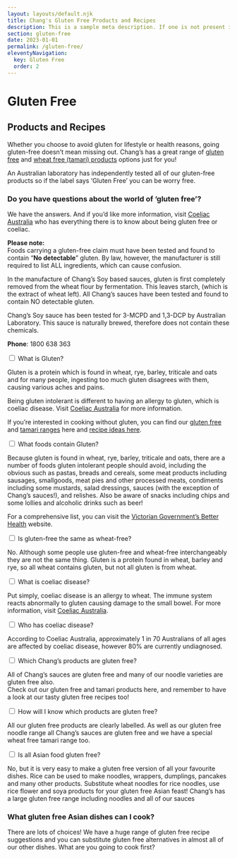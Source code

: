 ```yaml
---
layout: layouts/default.njk
title: Chang's Gluten Free Products and Recipes
description: This is a sample meta description. If one is not present in your page/post's front matter, the default metadata.description will be used instead.
section: gluten-free
date: 2023-01-01
permalink: /gluten-free/
eleventyNavigation:
  key: Gluten Free
  order: 2
---
```



<div class="page-search-wrapper">
 <div id="search"></div>
 </div>
 
<h1>Gluten Free</h1>
<h2 class="glutentitle">Products and Recipes</h2>

<p>Whether you choose to avoid gluten for lifestyle or health reasons, going gluten-free doesn’t mean missing out. Chang’s has a great range of <a title="Gluten Free" href="gluten-free-products">gluten free</a> and <a title="Wheat-free-sauces" href="products/wheat-free-sauces">wheat free (tamari) products</a> options just for you!</p>
<p>An Australian laboratory has independently tested all of our gluten-free products so if the label says ‘Gluten Free’ you can be worry free.</p>
<h3>Do you have questions about the world of ‘gluten free’?</h3>
<p>We have the answers. And if you’d like more information, visit <a title="Coeliac Australia" href="http://www.coeliac.org.au" target="_blank" rel="noopener">Coeliac Australia</a> who has everything there is to know about being gluten free or coeliac.</p>
<p><strong>Please note:<br></strong>Foods carrying a gluten-free claim must have been tested and found to contain “<strong>No detectable</strong>” gluten. By law, however, the manufacturer is still required to list ALL ingredients, which can cause confusion.</p>
<p>In the manufacture of Chang’s Soy based sauces, gluten is first completely removed from the wheat flour by fermentation. This leaves starch, (which is the extract of wheat left). All Chang’s sauces have been tested and found to contain NO detectable gluten.</p>
<p>Chang’s Soy sauce has been tested for 3-MCPD and 1,3-DCP by Australian Laboratory. This sauce is naturally brewed, therefore does not contain these chemicals.</p>

<p><strong>Phone</strong>: 1800 638 363</p>







<div class="accordion">

  <div class="accordion-item">
    <input id="accordion-trigger-1" class="accordion-trigger-input" type="checkbox"></input>
  <label class="accordion-trigger" for="accordion-trigger-1">What is Gluten?
    </label>
    <section class="accordion-animation-wrapper">
      <div class="accordion-animation">
        <div class="accordion-transform-wrapper">
          <div class="accordion-content">
<p>Gluten is a protein which is found in wheat, rye, barley, triticale and oats and for many people, ingesting too much gluten disagrees with them, causing various aches and pains.</p>
<p>Being gluten intolerant is different to having an allergy to gluten, which is coeliac disease. Visit <a title="Coeliac Australia" href="http://www.coeliac.org.au" target="_blank">Coeliac Australia</a> for more information.</p>
<p>If you’re interested in cooking without gluten, you can find our <a href="gluten-free-products" title="Gluten Free Products">gluten free</a> and <a href="products/wheat-free-sauces" title="Wheat Free Sauces">tamari ranges</a> here and <a href="gluten-free-recipes" title="Gluten Free Recipes">recipe ideas here</a>.</p>
      </div>
        </div>
      </div>
    </section>
  </div>
  
  <div class="accordion-item">
    <input id="accordion-trigger-2" class="accordion-trigger-input" type="checkbox"></input>
  <label class="accordion-trigger" for="accordion-trigger-2">What foods contain Gluten?
    </label>
    <section class="accordion-animation-wrapper">
      <div class="accordion-animation">
        <div class="accordion-transform-wrapper">
          <div class="accordion-content">
<p>Because gluten is found in wheat, rye, barley, triticale and oats, there are a number of foods gluten intolerant people should avoid, including the obvious such as pastas, breads and cereals, some meat products including sausages, smallgoods, meat pies and other processed meats, condiments including some mustards, salad dressings, sauces (with the exception of Chang’s sauces!), and relishes.  Also be aware of snacks including chips and some lollies and alcoholic drinks such as beer!</p>
<p>For a comprehensive list, you can visit the <a title="Victorian Governmen" href="http://www.betterhealth.vic.gov.au/bhcv2/bhcarticles.nsf/pages/Gluten-free_diet" target="_blank">Victorian Government’s Better Health</a> website.</p>
     </div>
        </div>
      </div>
    </section>
  </div>

  <div class="accordion-item">
    <input id="accordion-trigger-3" class="accordion-trigger-input" type="checkbox"></input>
  <label class="accordion-trigger" for="accordion-trigger-3">Is gluten-free the same as wheat-free?
    </label>
    <section class="accordion-animation-wrapper">
      <div class="accordion-animation">
        <div class="accordion-transform-wrapper">
          <div class="accordion-content">
           <p>No. Although some people use gluten-free and wheat-free interchangeably they are not the same thing.  Gluten is a protein found in wheat, barley and rye, so all wheat contains gluten, but not all gluten is from wheat.</p>
</div>
        </div>
      </div>
    </section>
  </div>

 <div class="accordion-item">
    <input id="accordion-trigger-4" class="accordion-trigger-input" type="checkbox"></input>
  <label class="accordion-trigger" for="accordion-trigger-4">What is coeliac disease?
    </label>
    <section class="accordion-animation-wrapper">
      <div class="accordion-animation">
        <div class="accordion-transform-wrapper">
          <div class="accordion-content">
<p>Put simply, coeliac disease is an allergy to wheat. The immune system reacts abnormally to gluten causing damage to the small bowel.  For more information, visit <a title="Coeliac Australia" href="http://www.coeliac.org.au" target="_blank">Coeliac Australia</a>.</p>
      </div>
        </div>
      </div>
    </section>
  </div>

 <div class="accordion-item">
    <input id="accordion-trigger-5" class="accordion-trigger-input" type="checkbox"></input>
  <label class="accordion-trigger" for="accordion-trigger-5">Who has coeliac disease?
    </label>
    <section class="accordion-animation-wrapper">
      <div class="accordion-animation">
        <div class="accordion-transform-wrapper">
          <div class="accordion-content">
<p>According to Coeliac Australia, approximately 1 in 70 Australians of all ages are affected by coeliac disease, however 80% are currently undiagnosed.</p>
      </div>
        </div>
      </div>
    </section>
  </div>

 <div class="accordion-item">
    <input id="accordion-trigger-6" class="accordion-trigger-input" type="checkbox"></input>
  <label class="accordion-trigger" for="accordion-trigger-6">Which Chang’s products are gluten free?
    </label>
    <section class="accordion-animation-wrapper">
      <div class="accordion-animation">
        <div class="accordion-transform-wrapper">
          <div class="accordion-content">
<p>All of Chang’s sauces are gluten free and many of our noodle varieties are gluten free also. <br />Check out our gluten free and tamari products here, and remember to have a look at our tasty gluten free recipes too!</p>
      </div>
        </div>
      </div>
    </section>
  </div>


   <div class="accordion-item">
    <input id="accordion-trigger-7" class="accordion-trigger-input" type="checkbox"></input>
  <label class="accordion-trigger" for="accordion-trigger-7">How will I know which products are gluten free?
    </label>
    <section class="accordion-animation-wrapper">
      <div class="accordion-animation">
        <div class="accordion-transform-wrapper">
          <div class="accordion-content">
<p>All our gluten free products are clearly labelled. As well as our gluten free noodle range all Chang’s sauces are gluten free and we have a special wheat free tamari range too.</p>
      </div>
        </div>
      </div>
    </section>
  </div>

   <div class="accordion-item">
    <input id="accordion-trigger-8" class="accordion-trigger-input" type="checkbox"></input>
  <label class="accordion-trigger" for="accordion-trigger-8">Is all Asian food gluten free?
    </label>
    <section class="accordion-animation-wrapper">
      <div class="accordion-animation">
        <div class="accordion-transform-wrapper">
          <div class="accordion-content">
<p>No, but it is very easy to make a gluten free version of all your favourite dishes. Rice can be used to make noodles, wrappers, dumplings, pancakes and many other products. Substitute wheat noodles for rice noodles, use rice flower and soya products for your gluten free Asian feast! Chang’s has a large gluten free range including noodles and all of our sauces</p>
      </div>
        </div>
      </div>
    </section>
  </div>

</div>


<h3>What gluten free Asian dishes can I cook?</h3>
<p>There are lots of choices! We have a huge range of gluten free recipe suggestions and you can substitute gluten free alternatives in almost all of our other dishes. What are you going to cook first?</p>


